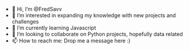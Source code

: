- 👋 Hi, I’m @FredSavv
- 👀 I’m interested in expanding my knowledge with new projects and challenges
- 🌱 I’m currently learning Javascript
- 💞️ I’m looking to collaborate on Python projects, hopefully data related
- 📫 How to reach me: Drop me a message here :)

<!---
FredSavv/FredSavv is a ✨ special ✨ repository because its `README.md` (this file) appears on your GitHub profile.
You can click the Preview link to take a look at your changes.
--->

